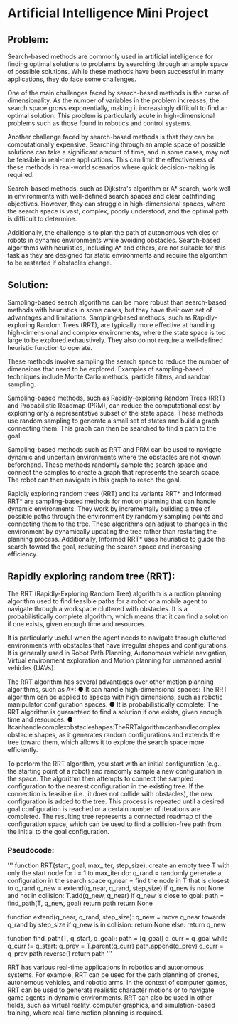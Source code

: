 # Artificial Intelligence Mini Project
## Problem:

Search-based methods are commonly used in artificial intelligence for finding optimal solutions to problems by searching through an ample space of possible solutions. While these methods have been successful in many applications, they do face some challenges.

One of the main challenges faced by search-based methods is the curse of dimensionality. As the number of variables in the problem increases, the search space grows exponentially, making it increasingly difficult to find an optimal solution. This problem is particularly acute in high-dimensional problems such as those found in robotics and control systems.

Another challenge faced by search-based methods is that they can be computationally expensive. Searching through an ample space of possible solutions can take a significant amount of time, and in some cases, may not be feasible in real-time applications. This can limit the effectiveness of these methods in real-world scenarios where quick decision-making is required.

Search-based methods, such as Dijkstra's algorithm or A* search, work well in environments with well-defined search spaces and clear pathfinding objectives. However, they can struggle in high-dimensional spaces, where the search space is vast, complex, poorly understood, and the optimal path is difficult to determine.

Additionally, the challenge is to plan the path of autonomous vehicles or robots in dynamic environments while avoiding obstacles. Search-based algorithms with heuristics, including A* and others, are not suitable for this task as they are designed for static environments and require the algorithm to be restarted if obstacles change.

## Solution:
Sampling-based search algorithms can be more robust than search-based methods with heuristics in some cases, but they have their own set of advantages and limitations. Sampling-based methods, such as Rapidly-exploring Random Trees (RRT), are typically more effective at handling high-dimensional and complex environments, where the state space is too large to be explored exhaustively. They also do not require a well-defined heuristic function to operate.

These methods involve sampling the search space to reduce the number of dimensions that need to be explored. Examples of sampling-based techniques include Monte Carlo methods, particle filters, and random sampling.

Sampling-based methods, such as Rapidly-exploring Random Trees (RRT) and Probabilistic Roadmap (PRM), can reduce the computational cost by exploring only a representative subset of the state space. These methods use random sampling to generate a small set of states and build a graph connecting them. This graph can then be searched to find a path to the goal.

Sampling-based methods such as RRT and PRM can be used to navigate dynamic and uncertain environments where the obstacles are not known beforehand. These methods randomly sample the search space and connect the samples to create a graph that represents the search space. The robot can then navigate in this graph to reach the goal.

Rapidly exploring random trees (RRT) and its variants RRT* and Informed RRT* are sampling-based methods for motion planning that can handle dynamic environments. They work by incrementally building a tree of possible paths through the environment by randomly sampling points and connecting them to the tree. These algorithms can adjust to changes in the environment by dynamically updating the tree rather than restarting the planning process. Additionally, Informed RRT* uses heuristics to guide the search toward the goal, reducing the search space and increasing efficiency.

## Rapidly exploring random tree (RRT):
The RRT (Rapidly-Exploring Random Tree) algorithm is a motion planning algorithm used to find feasible paths for a robot or a mobile agent to navigate through a workspace cluttered with obstacles. It is a probabilistically complete algorithm, which means that it can find a solution if one exists, given enough time and resources.

It is particularly useful when the agent needs to navigate through cluttered environments with obstacles that have irregular shapes and configurations. It is generally used in Robot Path Planning, Autonomous vehicle navigation, Virtual environment exploration and Motion planning for unmanned aerial vehicles (UAVs).

The RRT algorithm has several advantages over other motion planning algorithms, such as A*:
● It can handle high-dimensional spaces: The RRT algorithm can be applied to spaces with high dimensions, such as robotic manipulator configuration spaces.
● It is probabilistically complete: The RRT algorithm is guaranteed to find a solution if one exists, given enough time and resources.
● Itcanhandlecomplexobstacleshapes:TheRRTalgorithmcanhandlecomplex obstacle shapes, as it generates random configurations and extends the tree toward them, which allows it to explore the search space more efficiently.

To perform the RRT algorithm, you start with an initial configuration (e.g., the starting point of a robot) and randomly sample a new configuration in the space. The algorithm then attempts to connect the sampled configuration to the nearest configuration in the existing tree. If the connection is feasible (i.e., it does not collide with obstacles), the new configuration is added to the tree. This process is repeated until a desired goal configuration is reached or a certain number of iterations are completed. The resulting tree represents a connected roadmap of the configuration space, which can be used to find a collision-free path from the initial to the goal configuration.

### Pseudocode:
'''
function RRT(start, goal, max_iter, step_size):
    create an empty tree T with only the start node
    for i = 1 to max_iter do:
        q_rand = randomly generate a configuration in the search space
        q_near = find the node in T that is closest to q_rand
        q_new = extend(q_near, q_rand, step_size)
        if q_new is not None and not in collision:
            T.add(q_new, q_near)
            if q_new is close to goal:
                path = find_path(T, q_new, goal)
                return path
return None

function extend(q_near, q_rand, step_size):
    q_new = move q_near towards q_rand by step_size
    if q_new is in collision:
        return None
    else:
return q_new

function find_path(T, q_start, q_goal):
    path = [q_goal]
    q_curr = q_goal
    while q_curr != q_start:
        q_prev = T.parent(q_curr)
        path.append(q_prev)
        q_curr = q_prev
    path.reverse()
    return path
'''

RRT has various real-time applications in robotics and autonomous systems. For example, RRT can be used for the path planning of drones, autonomous vehicles, and robotic arms. In the context of computer games, RRT can be used to generate realistic character motions or to navigate game agents in dynamic environments. RRT can also be used in other fields, such as virtual reality, computer graphics, and simulation-based training, where real-time motion planning is required.

